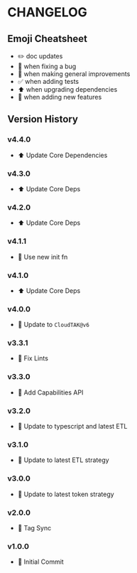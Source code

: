 # CHANGELOG

## Emoji Cheatsheet
- :pencil2: doc updates
- :bug: when fixing a bug
- :rocket: when making general improvements
- :white_check_mark: when adding tests
- :arrow_up: when upgrading dependencies
- :tada: when adding new features

## Version History

### v4.4.0

- :arrow_up: Update Core Dependencies

### v4.3.0

- :arrow_up: Update Core Deps

### v4.2.0

- :arrow_up: Update Core Deps

### v4.1.1

- :rocket: Use new init fn

### v4.1.0

- :arrow_up: Update Core Deps

### v4.0.0

- :tada: Update to `CloudTAK@v6`

### v3.3.1

- :bug: Fix Lints

### v3.3.0

- :rocket: Add Capabilities API

### v3.2.0

- :rocket: Update to typescript and latest ETL

### v3.1.0

- :rocket: Update to latest ETL strategy

### v3.0.0

- :rocket: Update to latest token strategy

### v2.0.0

- :rocket: Tag Sync

### v1.0.0

- :tada: Initial Commit
